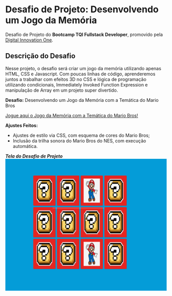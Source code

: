 # Desafio de Projeto: Desenvolvendo um Jogo da Memória

Desafio de Projeto do **Bootcamp  TQI Fullstack Developer**, promovido pela [Digital Innovation One](https://www.dio.me).

## Descrição do Desafio

Nesse projeto, o desafio será criar um jogo da memória utilizando apenas HTML, CSS e Javascript. Com poucas linhas de código, aprenderemos juntos a trabalhar com efeitos 3D no CSS e lógica de programação utilizando condicionais, Immediately Invoked Function Expression e manipulação de Array em um projeto super divertido.

**Desafio:** Desenvolvendo um Jogo da Memória com a Temática do Mario Bros

 [Jogue aqui o Jogo da Memória  com a Temática do Mario Bros!](https://ducrz.github.io/Bootcamp-TQI-Fullstack-Developer/Desafios-de-Projeto/DesenvolvendoUmJogoDaMemoria/jogo-da-memoria-dio/index.html)

**Ajustes Feitos:**

* Ajustes de estilo via CSS, com esquema de cores do Mario Bros;
* Inclusão da trilha sonora do Mario Bros do NES, com execução automática.

***Tela do Desafio de Projeto***
![Print do Desafio de Projeto](jogo-da-memoria-dio/img/tela-do-desafio.png)






